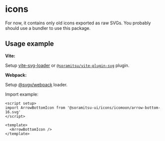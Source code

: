 # icons

For now, it contains only old icons exported as raw SVGs. You probably should use a bundler to use this package.

## Usage example

**Vite:**

Setup [vite-svg-loader](https://www.npmjs.com/package/vite-svg-loader) or [`@soramitsu/vite-plugin-svg`](../vite-plugin-svg/README.md) plugin.

**Webpack:**

Setup [@svgv/webpack](https://www.npmjs.com/package/@svgv/webpack) loader.

Import example:

```vue
<script setup>
import ArrowBottomIcon from '@soramitsu-ui/icons/icomoon/arrow-bottom-16.svg'
</script>

<template>
  <ArrowBottomIcon />
</template>
```
